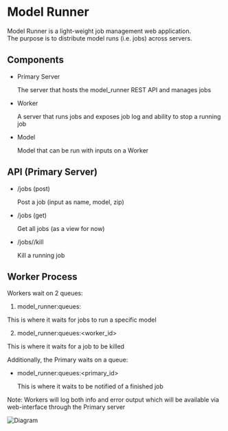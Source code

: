 Model Runner
============

Model Runner is a light-weight job management web application.  
The purpose is to distribute model runs (i.e. jobs) across servers.

Components
----------

- Primary Server
  
    The server that hosts the model_runner REST API and manages jobs

- Worker 

    A server that runs jobs and exposes job log and ability to stop a running job

- Model
  
    Model that can be run with inputs on a Worker




API (Primary Server)
--------

- /jobs (post)

    Post a job (input as name, model, zip)

- /jobs (get)

    Get all jobs (as a view for now)

- /jobs/<id>/kill

    Kill a running job


Worker Process
--------------

Workers wait on 2 queues:

1.  model_runner:queues:<model>

  This is where it waits for jobs to run a specific model

2.  model_runner:queues:<worker_id>

  This is where it waits for a job to be killed

Additionally, the Primary waits on a queue:

- model_runner:queues:<primary_id>

  This is where it waits to be notified of a finished job

Note:  Workers will log both info and error output which will be available via web-interface through the Primary server

![Diagram](http://sel-columbia.github.io/model_runner/diagram.png "diagram")
